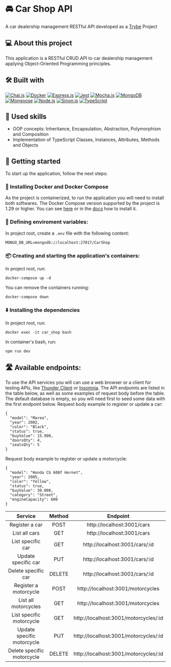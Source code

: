 # 🚘 Car Shop API
A car dealership management RESTful API developed as a [Trybe](https://www.betrybe.com/) Project

## 💻 About this project
This application is a RESTful CRUD API to car dealership management applying Object-Oriented Programming principles.

## 🛠️ Built with
<a href="https://www.chaijs.com" target="_blank" rel="noreferrer"><img src="https://img.shields.io/badge/chai.js-323330?style=for-the-badge&logo=chai&logoColor=red" alt="Chai.js" /></a>
<a href="https://www.docker.com" target="_blank" rel="noreferrer"><img src="https://img.shields.io/badge/docker-%230db7ed.svg?style=for-the-badge&logo=docker&logoColor=white" alt="Docker" /></a>
<a href="https://expressjs.com" target="_blank" rel="noreferrer"><img src="https://img.shields.io/badge/express.js-%23404d59.svg?style=for-the-badge&logo=express&logoColor=%2361DAFB" alt="Express.js" /></a>
<a href="https://jestjs.io" target="_blank" rel="noreferrer"><img src="https://img.shields.io/badge/-jest-%23C21325?style=for-the-badge&logo=jest&logoColor=white" alt="Jest" /></a>
<a href="https://mochajs.org" target="_blank" rel="noreferrer"><img src="https://img.shields.io/badge/mocha.js-323330?style=for-the-badge&logo=mocha&logoColor=Brown" alt="Mocha.js" /></a>
<a href="https://www.mongodb.com/docs/" target="_blank" rel="noreferrer"><img src="https://img.shields.io/badge/MongoDB-4EA94B?style=for-the-badge&logo=mongodb&logoColor=white" alt="MongoDB" /></a>
<a href="https://mongoosejs.com/docs/guide.html" target="_blank" rel="noreferrer"><img src="https://img.shields.io/badge/Mongoose-880000.svg?style=for-the-badge&logo=Mongoose&logoColor=white" alt="Mongoose" /></a>
<a href="https://nodejs.org/en/" target="_blank" rel="noreferrer"><img src="https://img.shields.io/badge/node.js-6DA55F?style=for-the-badge&logo=node.js&logoColor=white" alt="Node.js" /></a>
<a href="https://sinonjs.org" target="_blank" rel="noreferrer"><img src="https://img.shields.io/badge/sinon.js-323330?style=for-the-badge&logo=sinon" alt="Sinon.js" /></a>
<a href="https://www.typescriptlang.org/" target="_blank" rel="noreferrer"><img src="https://img.shields.io/badge/typescript-%23007ACC.svg?style=for-the-badge&logo=typescript&logoColor=white" alt="TypeScript" /></a>



## 🎯 Used skills
- OOP concepts: Inheritance, Encapsulation, Abstraction, Polymorphism and Composition
- Implementation of TypeScript Classes, Instances, Attributes, Methods and Objects

## 🏁 Getting started
To start up the application, follow the next steps:

### 🐋 Installing Docker and Docker Compose
As the project is containerized, to run the application you will need to install both softwares. The Docker Compose version supported by the project is 1.29 or higher. You can see [here](https://www.digitalocean.com/community/tutorials/how-to-install-and-use-docker-compose-on-ubuntu-20-04-pt) or in the [docs](https://docs.docker.com/compose/install/) how to install it.

### 🌱 Defining enviroment variables:
In project root, create a `.env` file with the following content:
```
MONGO_DB_URL=mongodb://localhost:27017/CarShop
```
### 📦 Creating and starting the application's containers:
In project root, run:
```
docker-compose up -d
```
You can remove the containers running:
```
docker-compose down
```
### ⬇️ Installing the dependencies
In project root, run:
```
docker exec -it car_shop bash
```
In container's bash, run:
```
npm run dev
```
## 🛣️ Available endpoints:
To use the API services you will can use a web browser or a client for testing APIs, like [Thunder Client](https://www.thunderclient.com) or [Insomnia](https://insomnia.rest/download).
The API endpoints are listed in the table below, as well as some examples of request body before the table.
The default database is empty, so you will need first to seed some data with the first endpoint below.
Request body example to register or update a car:
```
{
  "model": "Marea",
  "year": 2002,
  "color": "Black",
  "status": true,
  "buyValue": 15.990,
  "doorsQty": 4,
  "seatsQty": 5
}
```
Request body example to register or update a motorcycle:
```
{
  "model": "Honda Cb 600f Hornet",
  "year": 2005,
  "color": "Yellow",
  "status": true,
  "buyValue": 30.000,
  "category": "Street",
  "engineCapacity": 600
}
```

| Service | Method | Endpoint |
|  :---:  | :----: | :------: |
| Register a car | POST | http://localhost:3001/cars |
| List all cars | GET | http://localhost:3001/cars |
| List specific car | GET | http://localhost:3001/cars/:id |
| Update specific car | PUT | http://localhost:3001/cars/:id |
| Delete specific car | DELETE | http://localhost:3001/cars/:id |
| Register a motorcycle | POST | http://localhost:3001/motorcycles |
| List all motorcycles | GET | http://localhost:3001/motorcycles |
| List specific motorcycle | GET | http://localhost:3001/motorcycles/:id |
| Update specific motorcycle | PUT | http://localhost:3001/motorcycles/:id |
| Delete specific motorcycle | DELETE | http://localhost:3001/motorcycles/:id |





